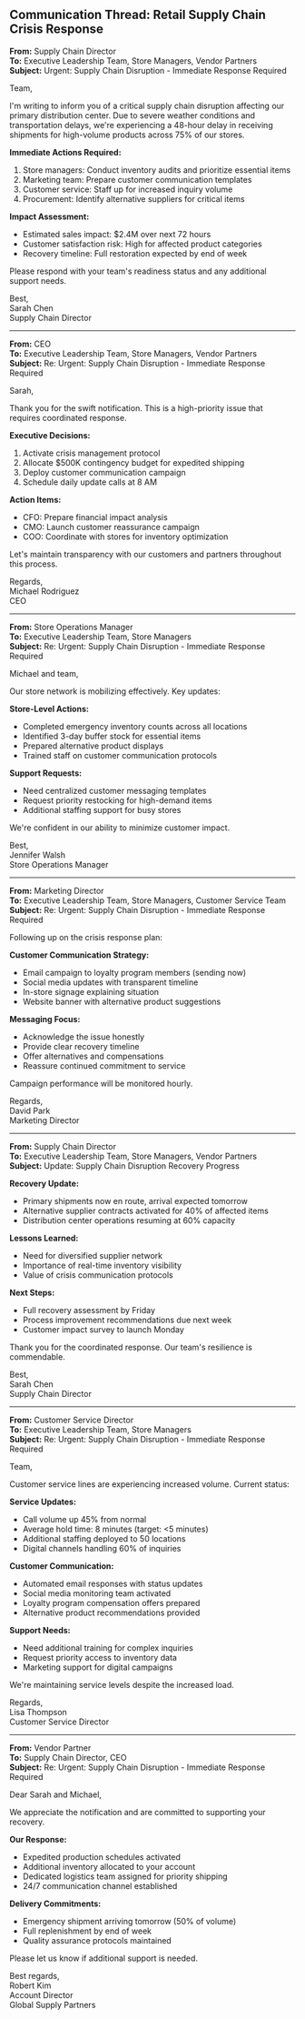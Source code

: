## Communication Thread: Retail Supply Chain Crisis Response

**From:** Supply Chain Director  
**To:** Executive Leadership Team, Store Managers, Vendor Partners  
**Subject:** Urgent: Supply Chain Disruption - Immediate Response Required  

Team,

I'm writing to inform you of a critical supply chain disruption affecting our primary distribution center. Due to severe weather conditions and transportation delays, we're experiencing a 48-hour delay in receiving shipments for high-volume products across 75% of our stores.

**Immediate Actions Required:**
1. Store managers: Conduct inventory audits and prioritize essential items
2. Marketing team: Prepare customer communication templates
3. Customer service: Staff up for increased inquiry volume
4. Procurement: Identify alternative suppliers for critical items

**Impact Assessment:**
- Estimated sales impact: $2.4M over next 72 hours
- Customer satisfaction risk: High for affected product categories
- Recovery timeline: Full restoration expected by end of week

Please respond with your team's readiness status and any additional support needs.

Best,  
Sarah Chen  
Supply Chain Director  

---

**From:** CEO  
**To:** Executive Leadership Team, Store Managers, Vendor Partners  
**Subject:** Re: Urgent: Supply Chain Disruption - Immediate Response Required  

Sarah,

Thank you for the swift notification. This is a high-priority issue that requires coordinated response.

**Executive Decisions:**
1. Activate crisis management protocol
2. Allocate $500K contingency budget for expedited shipping
3. Deploy customer communication campaign
4. Schedule daily update calls at 8 AM

**Action Items:**
- CFO: Prepare financial impact analysis
- CMO: Launch customer reassurance campaign
- COO: Coordinate with stores for inventory optimization

Let's maintain transparency with our customers and partners throughout this process.

Regards,  
Michael Rodriguez  
CEO  

---

**From:** Store Operations Manager  
**To:** Executive Leadership Team, Store Managers  
**Subject:** Re: Urgent: Supply Chain Disruption - Immediate Response Required  

Michael and team,

Our store network is mobilizing effectively. Key updates:

**Store-Level Actions:**
- Completed emergency inventory counts across all locations
- Identified 3-day buffer stock for essential items
- Prepared alternative product displays
- Trained staff on customer communication protocols

**Support Requests:**
- Need centralized customer messaging templates
- Request priority restocking for high-demand items
- Additional staffing support for busy stores

We're confident in our ability to minimize customer impact.

Best,  
Jennifer Walsh  
Store Operations Manager  

---

**From:** Marketing Director  
**To:** Executive Leadership Team, Store Managers, Customer Service Team  
**Subject:** Re: Urgent: Supply Chain Disruption - Immediate Response Required  

Following up on the crisis response plan:

**Customer Communication Strategy:**
- Email campaign to loyalty program members (sending now)
- Social media updates with transparent timeline
- In-store signage explaining situation
- Website banner with alternative product suggestions

**Messaging Focus:**
- Acknowledge the issue honestly
- Provide clear recovery timeline
- Offer alternatives and compensations
- Reassure continued commitment to service

Campaign performance will be monitored hourly.

Regards,  
David Park  
Marketing Director  

---

**From:** Supply Chain Director  
**To:** Executive Leadership Team, Store Managers, Vendor Partners  
**Subject:** Update: Supply Chain Disruption Recovery Progress  

**Recovery Update:**
- Primary shipments now en route, arrival expected tomorrow
- Alternative supplier contracts activated for 40% of affected items
- Distribution center operations resuming at 60% capacity

**Lessons Learned:**
- Need for diversified supplier network
- Importance of real-time inventory visibility
- Value of crisis communication protocols

**Next Steps:**
- Full recovery assessment by Friday
- Process improvement recommendations due next week
- Customer impact survey to launch Monday

Thank you for the coordinated response. Our team's resilience is commendable.

Best,  
Sarah Chen  
Supply Chain Director

---

**From:** Customer Service Director  
**To:** Executive Leadership Team, Store Managers  
**Subject:** Re: Urgent: Supply Chain Disruption - Immediate Response Required  

Team,

Customer service lines are experiencing increased volume. Current status:

**Service Updates:**
- Call volume up 45% from normal
- Average hold time: 8 minutes (target: <5 minutes)
- Additional staffing deployed to 50 locations
- Digital channels handling 60% of inquiries

**Customer Communication:**
- Automated email responses with status updates
- Social media monitoring team activated
- Loyalty program compensation offers prepared
- Alternative product recommendations provided

**Support Needs:**
- Need additional training for complex inquiries
- Request priority access to inventory data
- Marketing support for digital campaigns

We're maintaining service levels despite the increased load.

Regards,  
Lisa Thompson  
Customer Service Director

---

**From:** Vendor Partner  
**To:** Supply Chain Director, CEO  
**Subject:** Re: Urgent: Supply Chain Disruption - Immediate Response Required  

Dear Sarah and Michael,

We appreciate the notification and are committed to supporting your recovery.

**Our Response:**
- Expedited production schedules activated
- Additional inventory allocated to your account
- Dedicated logistics team assigned for priority shipping
- 24/7 communication channel established

**Delivery Commitments:**
- Emergency shipment arriving tomorrow (50% of volume)
- Full replenishment by end of week
- Quality assurance protocols maintained

Please let us know if additional support is needed.

Best regards,  
Robert Kim  
Account Director  
Global Supply Partners